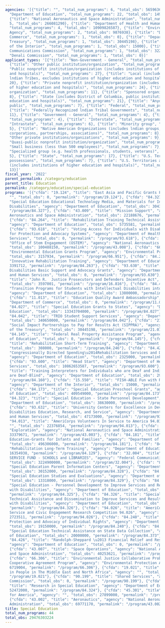 ```yaml
---
agencies: '[{"title": "", "total_num_programs": 6, "total_obs": 56596366}, {"title":
  "Department of Education", "total_num_programs": 22, "total_obs": 14978561845},
  {"title": "National Aeronautics and Space Administration", "total_num_programs":
  5, "total_obs": 266081290}, {"title": "Department of Health and Human Services",
  "total_num_programs": 4, "total_obs": 10909826587}, {"title": "Environmental Protection
  Agency", "total_num_programs": 2, "total_obs": 9876938}, {"title": "Department of
  Commerce", "total_num_programs": 1, "total_obs": 0}, {"title": "Department of the
  Treasury", "total_num_programs": 1, "total_obs": 30445198}, {"title": "Department
  of the Interior", "total_num_programs": 1, "total_obs": 15000}, {"title": "Federal
  Communications Commission", "total_num_programs": 1, "total_obs": 3224900000}, {"title":
  "Denali Commission", "total_num_programs": 1, "total_obs": 0}]'
applicant_types: '[{"title": "Non-Government - General", "total_num_programs": 7},
  {"title": "Other public institution/organization", "total_num_programs": 12}, {"title":
  "Public nonprofit institution/organization (includes institutions of higher education
  and hospitals)", "total_num_programs": 27}, {"title": "Local (includes State-designated
  lndian Tribes, excludes institutions of higher education and hospitals", "total_num_programs":
  20}, {"title": "Private nonprofit institution/organization (includes institutions
  of higher education and hospitals)", "total_num_programs": 24}, {"title": "Profit
  organization", "total_num_programs": 11}, {"title": "Sponsored organization", "total_num_programs":
  8}, {"title": "State (includes District of Columbia, public institutions of higher
  education and hospitals)", "total_num_programs": 21}, {"title": "Anyone/general
  public", "total_num_programs": 7}, {"title": "Federal", "total_num_programs": 4},
  {"title": "Federally Recognized lndian Tribal Governments", "total_num_programs":
  11}, {"title": "Government - General", "total_num_programs": 4}, {"title": "Individual/Family",
  "total_num_programs": 4}, {"title": "Interstate", "total_num_programs": 6}, {"title":
  "Intrastate", "total_num_programs": 6}, {"title": "Minority group", "total_num_programs":
  5}, {"title": "Native American Organizations (includes lndian groups, cooperatives,
  corporations, partnerships, associations)", "total_num_programs": 8}, {"title":
  "Other private institutions/organizations", "total_num_programs": 9}, {"title":
  "Quasi-public nonprofit institution/organization", "total_num_programs": 6}, {"title":
  "Small business (less than 500 employees)", "total_num_programs": 7}, {"title":
  "Specialized group (e.g. health professionals, students, veterans)", "total_num_programs":
  5}, {"title": "State", "total_num_programs": 17}, {"title": "U.S. Territories and
  possessions", "total_num_programs": 7}, {"title": "U.S. Territories and possessions
  (includes institutions of higher education and hospitals)", "total_num_programs":
  13}]'
fiscal_year: '2022'
parent_permalink: /category/education
parent_title: Education
permalink: /category/education/special-education
programs: '[{"cfda": "19.124", "title": "East Asia and Pacific Grants Program", "agency":
  "", "total_obs": 0, "permalink": "/program/19.124"}, {"cfda": "84.327", "title":
  "Special Education Educational Technology Media, and Materials for Individuals with
  Disabilities", "agency": "Department of Education", "total_obs": 30433000, "permalink":
  "/program/84.327"}, {"cfda": "43.009", "title": "Mission Support", "agency": "National
  Aeronautics and Space Administration", "total_obs": 22188676, "permalink": "/program/43.009"},
  {"cfda": "84.264", "title": "Rehabilitation Training Technical Assistance Centers",
  "agency": "Department of Education", "total_obs": 5735581, "permalink": "/program/84.264"},
  {"cfda": "93.618", "title": "Voting Access for Individuals with Disabilities-Grants
  for Protection and Advocacy Systems", "agency": "Department of Health and Human
  Services", "total_obs": 0, "permalink": "/program/93.618"}, {"cfda": "43.008", "title":
  "Office of Stem Engagement (OSTEM)", "agency": "National Aeronautics and Space Administration",
  "total_obs": 100488150, "permalink": "/program/43.008"}, {"cfda": "66.951", "title":
  "Environmental Education Grants Program", "agency": "Environmental Protection Agency",
  "total_obs": 3157934, "permalink": "/program/66.951"}, {"cfda": "84.263", "title":
  "Innovative Rehabilitation Training", "agency": "Department of Education", "total_obs":
  3391712, "permalink": "/program/84.263"}, {"cfda": "93.630", "title": "Developmental
  Disabilities Basic Support and Advocacy Grants", "agency": "Department of Health
  and Human Services", "total_obs": 0, "permalink": "/program/93.630"}, {"cfda": "16.816",
  "title": "John R.  Justice Prosecutors and Defenders Incentive Act", "agency": "",
  "total_obs": 3597001, "permalink": "/program/16.816"}, {"cfda": "84.407", "title":
  "Transition Programs for Students with Intellectual Disabilities into Higher Education",
  "agency": "Department of Education", "total_obs": 13800000, "permalink": "/program/84.407"},
  {"cfda": "11.013", "title": "Education Quality Award Ambassadorship", "agency":
  "Department of Commerce", "total_obs": 0, "permalink": "/program/11.013"}, {"cfda":
  "84.027", "title": "Special Education Grants to States", "agency": "Department of
  Education", "total_obs": 13343704000, "permalink": "/program/84.027"}, {"cfda":
  "84.042", "title": "TRIO Student Support Services", "agency": "Department of Education",
  "total_obs": 340650000, "permalink": "/program/84.042"}, {"cfda": "21.017", "title":
  "Social Impact Partnerships to Pay for Results Act (SIPPRA)", "agency": "Department
  of the Treasury", "total_obs": 30445198, "permalink": "/program/21.017"}, {"cfda":
  "84.145", "title": "Federal Real Property Assistance Program", "agency": "Department
  of Education", "total_obs": 0, "permalink": "/program/84.145"}, {"cfda": "84.246",
  "title": "Rehabilitation Short-Term Training", "agency": "Department of Education",
  "total_obs": 308000, "permalink": "/program/84.246"}, {"cfda": "84.427", "title":
  "Congressionally Directed Spending\u2014Rehabilitation Services and Disability Research",
  "agency": "Department of Education", "total_obs": 2325000, "permalink": "/program/84.427"},
  {"cfda": "93.600", "title": "Head Start", "agency": "Department of Health and Human
  Services", "total_obs": 10862653587, "permalink": "/program/93.600"}, {"cfda": "84.160",
  "title": "Training Interpreters for Individuals who are Deaf and Individuals who
  are Deaf-Blind", "agency": "Department of Education", "total_obs": 2937614, "permalink":
  "/program/84.160"}, {"cfda": "15.550", "title": "FISH-ABLE Fun with Reclamation",
  "agency": "Department of the Interior", "total_obs": 15000, "permalink": "/program/15.550"},
  {"cfda": "84.173", "title": "Special Education Preschool Grants", "agency": "Department
  of Education", "total_obs": 409549000, "permalink": "/program/84.173"}, {"cfda":
  "84.323", "title": "Special Education - State Personnel Development", "agency":
  "Department of Education", "total_obs": 38630000, "permalink": "/program/84.323"},
  {"cfda": "93.632", "title": "University Centers for Excellence in Developmental
  Disabilities Education, Research, and Service", "agency": "Department of Health
  and Human Services", "total_obs": 47173000, "permalink": "/program/93.632"}, {"cfda":
  "94.013", "title": "AmeriCorps Volunteers In Service to America 94.013", "agency":
  "", "total_obs": 22376854, "permalink": "/program/94.013"}, {"cfda": "43.003", "title":
  "Exploration", "agency": "National Aeronautics and Space Administration", "total_obs":
  33379671, "permalink": "/program/43.003"}, {"cfda": "84.181", "title": "Special
  Education-Grants for Infants and Families", "agency": "Department of Education",
  "total_obs": 496306000, "permalink": "/program/84.181"}, {"cfda": "84.129", "title":
  "Rehabilitation Long-Term Training", "agency": "Department of Education", "total_obs":
  16354938, "permalink": "/program/84.129"}, {"cfda": "32.004", "title": "UNIVERSAL
  SERVICE FUND - SCHOOLS and LIBRARIES", "agency": "Federal Communications Commission",
  "total_obs": 3224900000, "permalink": "/program/32.004"}, {"cfda": "84.328", "title":
  "Special Education Parent Information Centers", "agency": "Department of Education",
  "total_obs": 30152000, "permalink": "/program/84.328"}, {"cfda": "84.329", "title":
  "Special Education Studies and Evaluations", "agency": "Department of Education",
  "total_obs": 13318000, "permalink": "/program/84.329"}, {"cfda": "84.325", "title":
  "Special Education - Personnel Development to Improve Services and Results for Children
  with Disabilities", "agency": "Department of Education", "total_obs": 95000000,
  "permalink": "/program/84.325"}, {"cfda": "84.326", "title": "Special Education
  Technical Assistance and Dissemination to Improve Services and Results for Children
  with Disabilities", "agency": "Department of Education", "total_obs": 44345000,
  "permalink": "/program/84.326"}, {"cfda": "94.026", "title": "AmeriCorps National
  Service and Civic Engagement Research Competition 94.026", "agency": "", "total_obs":
  2723511, "permalink": "/program/94.026"}, {"cfda": "84.240", "title": "Program of
  Protection and Advocacy of Individual Rights", "agency": "Department of Education",
  "total_obs": 19150000, "permalink": "/program/84.240"}, {"cfda": "84.373", "title":
  "Special Education Technical Assistance on State Data Collection", "agency": "Department
  of Education", "total_obs": 20000000, "permalink": "/program/84.373"}, {"cfda":
  "84.426", "title": "Randolph-Sheppard \u2013 Financial Relief and Restoration Payments",
  "agency": "Department of Education", "total_obs": 0, "permalink": "/program/84.426"},
  {"cfda": "43.007", "title": "Space Operations", "agency": "National Aeronautics
  and Space Administration", "total_obs": 40253621, "permalink": "/program/43.007"},
  {"cfda": "66.306", "title": "Environmental Justice Collaborative Problem-Solving
  Cooperative Agreement Program", "agency": "Environmental Protection Agency", "total_obs":
  6719004, "permalink": "/program/66.306"}, {"cfda": "19.021", "title": "Investing
  in People in The Middle East and North Africa", "agency": "", "total_obs": 0, "permalink":
  "/program/19.021"}, {"cfda": "90.199", "title": "Shared Services", "agency": "Denali
  Commission", "total_obs": 0, "permalink": "/program/90.199"}, {"cfda": "84.324",
  "title": "Research in Special Education", "agency": "Department of Education", "total_obs":
  52472000, "permalink": "/program/84.324"}, {"cfda": "45.301", "title": "Museums
  for America", "agency": "", "total_obs": 27899000, "permalink": "/program/45.301"},
  {"cfda": "43.002", "title": "Aeronautics", "agency": "National Aeronautics and Space
  Administration", "total_obs": 69771170, "permalink": "/program/43.002"}]'
title: Special Education
total_num_programs: 44
total_obs: 29476303224
---
```

